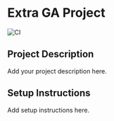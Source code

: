 # Extra GA Project

![CI](https://github.com/YOUR_USERNAME/extra_ga/actions/workflows/ci.yml/badge.svg)

## Project Description
Add your project description here.

## Setup Instructions
Add setup instructions here.